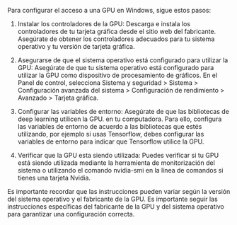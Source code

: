 Para configurar el acceso a una GPU en Windows, sigue estos pasos:

1.  Instalar los controladores de la GPU: Descarga e instala los controladores de tu tarjeta gráfica desde el sitio web del fabricante. Asegúrate de obtener los controladores adecuados para tu sistema operativo y tu versión de tarjeta gráfica.
    
2.  Asegurarse de que el sistema operativo está configurado para utilizar la GPU: Asegúrate de que tu sistema operativo está configurado para utilizar la GPU como dispositivo de procesamiento de gráficos. En el Panel de control, selecciona Sistema y seguridad > Sistema > Configuración avanzada del sistema > Configuración de rendimiento > Avanzado > Tarjeta gráfica.
    
3.  Configurar las variables de entorno: Asegúrate de que las bibliotecas de deep learning utilicen la GPU. en tu computadora. Para ello, configura las variables de entorno de acuerdo a las bibliotecas que estés utilizando, por ejemplo si usas Tensorflow, debes configurar las variables de entorno para indicar que Tensorflow utilice la GPU.
    
4.  Verificar que la GPU esta siendo utilizada: Puedes verificar si tu GPU está siendo utilizada mediante la herramienta de monitorización del sistema o utilizando el comando nvidia-smi en la línea de comandos si tienes una tarjeta Nvidia.
    

Es importante recordar que las instrucciones pueden variar según la versión del sistema operativo y el fabricante de la GPU. Es importante seguir las instrucciones específicas del fabricante de la GPU y del sistema operativo para garantizar una configuración correcta.